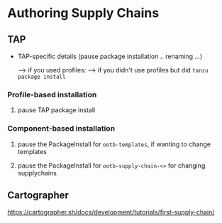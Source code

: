 # Authoring Supply Chains


## TAP

* TAP-specific details (pause package installation .. renaming ...)

    --> if you used profiles:
    --> if you didn't use profiles but did `tanzu package install`


### Profile-based installation

1. pause TAP package install


### Component-based installation

1. pause the PackageInstall for `ootb-templates`, if wanting to change
   templates

1. pause the PackageInstall for `ootb-supply-chain-<>` for changing
   supplychains



## Cartographer


https://cartographer.sh/docs/development/tutorials/first-supply-chain/
